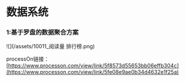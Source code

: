 # 数据系统





### 1:基于罗盘的数据聚合方案



![](/assets/10011_阅读量 排行榜.png)

processOn链接：[https://www.processon.com/view/link/5f8573d55653bb06effb304c](https://www.processon.com/view/link/5fe08e9ae0b34d4632e1f25a)






